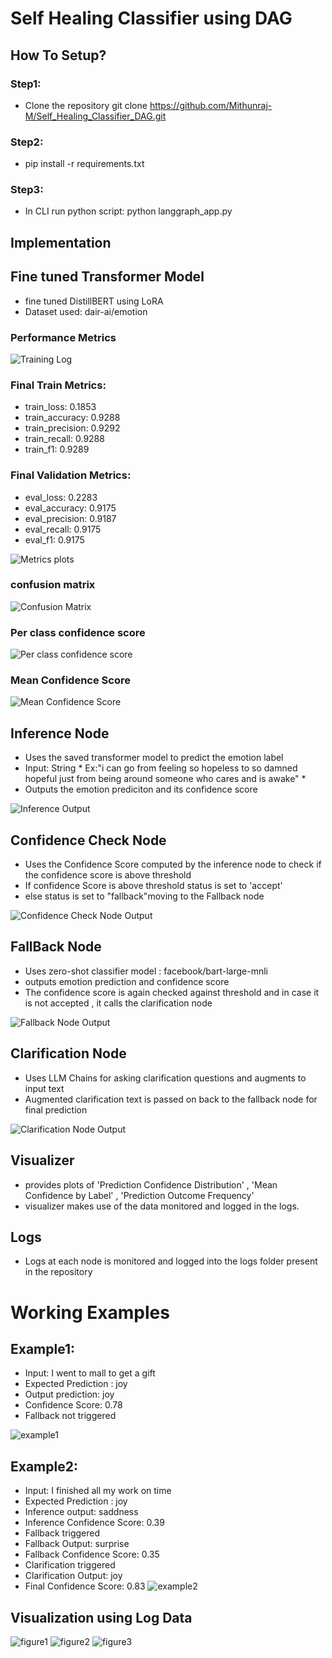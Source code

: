 # Self Healing Classifier using DAG

## How To Setup?
### Step1: 
- Clone the repository git clone https://github.com/Mithunraj-M/Self_Healing_Classifier_DAG.git

### Step2: 
- pip install -r requirements.txt

### Step3:
- In CLI run python script: python langgraph_app.py

## Implementation
## Fine tuned Transformer Model
- fine tuned DistillBERT using LoRA 
- Dataset used: dair-ai/emotion

### Performance Metrics

![Training Log](imgs/epochs.png)

### Final Train Metrics:
- train_loss: 0.1853
- train_accuracy: 0.9288
- train_precision: 0.9292
- train_recall: 0.9288
- train_f1: 0.9289

### Final Validation Metrics:
- eval_loss: 0.2283
- eval_accuracy: 0.9175
- eval_precision: 0.9187
- eval_recall: 0.9175
- eval_f1: 0.9175

![Metrics plots](imgs/output.png)

### confusion matrix
![Confusion Matrix](imgs/cm.png)

### Per class confidence score
![Per class confidence score](imgs/pcp.png)

### Mean Confidence Score
![Mean Confidence Score](imgs/mcp.png)



## Inference Node

- Uses the saved transformer model to predict the emotion label
- Input: String 
       * Ex:"i can go from feeling so hopeless to so damned hopeful just from being around someone who cares and is awake" *
- Outputs the emotion prediciton and its confidence score

![Inference Output](imgs/inference_output.png)
## Confidence Check Node

- Uses the Confidence Score computed by the inference node to check if the confidence score is above threshold
- If confidence Score is above threshold status is set to 'accept'
- else status is set to "fallback"moving to the Fallback node

![Confidence Check Node Output](imgs/Confidenc_output.png)

## FallBack Node

- Uses zero-shot classifier model : facebook/bart-large-mnli
- outputs emotion prediction and confidence score
- The confidence score is again checked against threshold and in case it is not accepted , it calls the clarification node

![Fallback Node Output](imgs/Fallback_output.png)

## Clarification Node

- Uses LLM Chains for asking clarification questions and augments to input text
- Augmented clarification text is passed on back to the fallback node for final prediction

![Clarification Node Output](imgs/clarification_output.png)

## Visualizer 

- provides plots of 'Prediction Confidence Distribution' , 'Mean Confidence by Label' , 'Prediction Outcome Frequency'
- visualizer makes use of the data monitored and logged in the logs.

## Logs

- Logs at each node is monitored and logged into the logs folder present in the repository

# Working Examples
## Example1: 
- Input: I went to mall to get a gift 
- Expected Prediction : joy
- Output prediction: joy
- Confidence Score: 0.78
- Fallback not triggered

![example1](imgs/ex_1.png)

## Example2:
- Input: I finished all my work on time
- Expected Prediction : joy
- Inference output: saddness
- Inference Confidence Score: 0.39
- Fallback triggered
- Fallback Output: surprise
- Fallback Confidence Score: 0.35
- Clarification triggered
- Clarification Output: joy
- Final Confidence Score: 0.83
![example2](imgs/ex_2.png)

## Visualization using Log Data

![figure1](imgs/Figure_1.png) ![figure2](imgs/Figure_2.png) ![figure3](imgs/Figure_3.png)